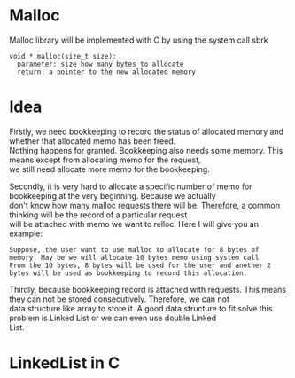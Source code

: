 # Malloc
Malloc library will be implemented with C by using the system call sbrk


    void * malloc(size_t size):
      parameter: size how many bytes to allocate
      return: a pointer to the new allocated memory

# Idea  
Firstly, we need bookkeeping to record the status of allocated memory and whether that allocated memo has been freed.  
Nothing happens for granted. Bookkeeping also needs some memory. This means except from allocating memo for the request,  
we still need allocate more memo for the bookkeeping.  



Secondly, it is very hard to allocate a specific number of memo for bookkeeping at the very beginning. Because we actually  
don't know how many malloc requests there will be. Therefore, a common thinking will be the record of a particular request  
will be attached with memo we want to relloc. Here I will give you an example:  
    
    
    Suppose, the user want to use malloc to allocate for 8 bytes of memory. May be we will allocate 10 bytes memo using system call
    From the 10 bytes, 8 bytes will be used for the user and another 2 bytes will be used as bookkeeping to record this allocation.  
    

Thirdly, because bookkeeping record is attached with requests. This means they can not be stored consecutively. Therefore, we can not  
data structure like array to store it. A good data structure to fit solve this problem is Linked List or we can even use double Linked  
List.


# LinkedList in C



